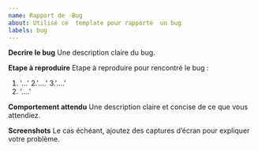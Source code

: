```yaml
---
name: Rapport de  Bug
about: Utilisé ce  template pour rapporté  un bug
labels: bug
---
```


**Decrire le bug**
Une description claire du bug.

**Etape à reproduire**
Etape à reproduire pour rencontré  le bug :
1. '...'
2.'....'
3.'....'
4. '....'

**Comportement attendu**
Une description claire et concise de ce que vous attendiez.

**Screenshots**
Le cas échéant, ajoutez des captures d’écran pour expliquer votre problème.
